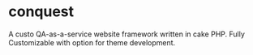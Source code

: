 conquest
========

A custo QA-as-a-service website framework written in cake PHP. Fully Customizable with option for theme development.
